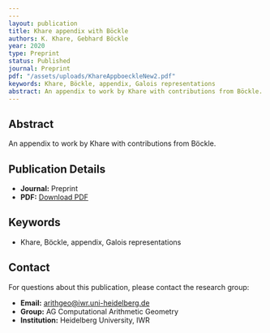```yaml
---
---
layout: publication
title: Khare appendix with Böckle
authors: K. Khare, Gebhard Böckle
year: 2020
type: Preprint
status: Published
journal: Preprint
pdf: "/assets/uploads/KhareAppboeckleNew2.pdf"
keywords: Khare, Böckle, appendix, Galois representations
abstract: An appendix to work by Khare with contributions from Böckle.
---
```



## Abstract

An appendix to work by Khare with contributions from Böckle.

## Publication Details

- **Journal:** Preprint
- **PDF:** [Download PDF](/assets/uploads/KhareAppboeckleNew2.pdf)

## Keywords

- Khare, Böckle, appendix, Galois representations


## Contact

For questions about this publication, please contact the research group:
- **Email:** arithgeo@iwr.uni-heidelberg.de
- **Group:** AG Computational Arithmetic Geometry
- **Institution:** Heidelberg University, IWR